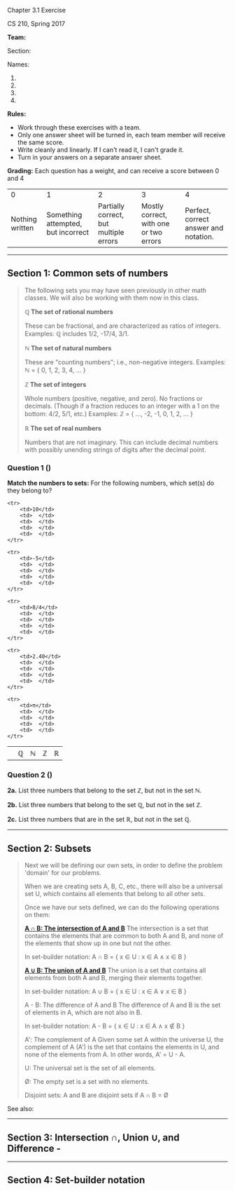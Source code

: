 Chapter 3.1 Exercise		

CS 210, Spring 2017

**Team:**

Section:

Names:

1. 
2. 
3. 
4. 

**Rules:** 

* Work through these exercises with a team. 
* Only one answer sheet will be turned in, each team member will receive the same score. 
* Write cleanly and linearly. If I can't read it, I can't grade it.
* Turn in your answers on a separate answer sheet.

**Grading:** Each question has a weight, and can receive a score between 0 and 4

<table>
<tr>
<td>0</td>
<td>1</td>
<td>2</td>
<td>3</td>
<td>4</td>
</tr>
<tr>
<td>Nothing written</td>
<td>Something attempted, but incorrect</td>
<td>Partially correct, but multiple errors</td>
<td>Mostly correct, with one or two errors</td>
<td>Perfect, correct answer and notation.</td>
</tr>
</table>

---

## Section 1: Common sets of numbers

<blockquote>
The following sets you may have seen previously in other math classes.
We will also be working with them now in this class.  

<blockquote>
</blockquote>

**ℚ   The set of rational numbers**

These can be fractional, and are characterized as ratios of integers.
Examples: ℚ includes 1/2, -17/4, 3/1.

<blockquote>
</blockquote>

**ℕ   The set of natural numbers**

These are "counting numbers"; i.e., non-negative integers.
Examples: ℕ = { 0, 1, 2, 3, 4, ... }

<blockquote>
</blockquote>

**ℤ   The set of integers**

Whole numbers (positive, negative, and zero). No fractions or decimals.
(Though if a fraction reduces to an integer with a 1 on the bottom: 4/2, 5/1, etc.)
Examples: ℤ = { ..., -2, -1, 0, 1, 2, ... }

<blockquote>
</blockquote>

**ℝ   The set of real numbers**

Numbers that are not imaginary. This can include decimal numbers with 
possibly unending strings of digits after the decimal point.

</blockquote>

### Question 1 ()

**Match the numbers to sets:** For the following numbers, which set(s) do they belong to?

<table>
    <tr>
        <th></th>
        <th>ℚ</th>
        <th>ℕ</th>
        <th>ℤ</th>
        <th>ℝ</th>
    </tr>
    
    <tr>
        <td>10</td>
        <td>  </td>
        <td>  </td>
        <td>  </td>
        <td>  </td>
    </tr>
    
    <tr>
        <td>-5</td>
        <td>  </td>
        <td>  </td>
        <td>  </td>
        <td>  </td>
    </tr>
    
    <tr>
        <td>8/4</td>
        <td>  </td>
        <td>  </td>
        <td>  </td>
        <td>  </td>
    </tr>
    
    <tr>
        <td>2.40</td>
        <td>  </td>
        <td>  </td>
        <td>  </td>
        <td>  </td>
    </tr>
    
    <tr>
        <td>π</td>
        <td>  </td>
        <td>  </td>
        <td>  </td>
        <td>  </td>
    </tr>
</table>

### Question 2 ()

**2a.** List three numbers that belong to the set ℤ, but not in the set ℕ.

**2b.** List three numbers that belong to the set ℚ, but not in the set ℤ.

**2c.** List three numbers that are in the set ℝ, but not in the set ℚ.

---

## Section 2: Subsets

<blockquote>

Next we will be defining our own sets, in order to define
the problem 'domain' for our problems.

When we are creating sets A, B, C, etc., there will also
be a universal set U, which contains all elements that
belong to all other sets.

Once we have our sets defined, we can do the following
operations on them:

<blockquote>
</blockquote>

**[A ∩ B:	The intersection of A and B]((https://en.wikipedia.org/wiki/Intersection_(set_theory)))**
The intersection is a set that contains the elements
that are common to both A and B, and none of the
elements that show up in one but not the other.

In set-builder notation: A ∩ B = { x ∈ U : x ∈ A ∧ x ∈ B }

<blockquote>
</blockquote>

**[A ∪ B:	The union of A and B](https://en.wikipedia.org/wiki/Union_(set_theory))**
The union is a set that contains all elements
from both A and B, merging their elements together.

In set-builder notation: A ∪ B = { x ∈ U : x ∈ A ∨ x ∈ B }

<blockquote>
</blockquote>

A - B:	The difference of A and B
The difference of A and B is the set of elements
in A, which are not also in B.

In set-builder notation: A - B = { x ∈ U : x ∈ A ∧ x ∉ B }

<blockquote>
</blockquote>

A':		The complement of A
Given some set A within the universe U, the
complement of A (A') is the set that contains
the elements in U, and none of the elements from A.
In other words, A' = U - A.

<blockquote>
</blockquote>

U:	The universal set is the set of all elements.

<blockquote>
</blockquote>

Ø:	The empty set is a set with no elements.

<blockquote>
</blockquote>

Disjoint sets:	A and B are disjoint sets if 
A ∩ B = Ø

</blockquote>

See also:

---

## Section 3: Intersection ∩, Union ∪, and Difference -

---

## Section 4: Set-builder notation
